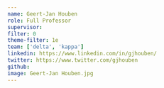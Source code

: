 ```yaml
---
name: Geert-Jan Houben
role: Full Professor
supervisor: 
filter: 0
theme-filter: 1e
team: ['delta', 'kappa']
linkedin: https://www.linkedin.com/in/gjhouben/
twitter: https://www.twitter.com/gjhouben
github: 
image: Geert-Jan Houben.jpg
---
```

